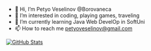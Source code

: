 - 👋 Hi, I’m Petyo Veselinov @Borovaneca
- 👀 I’m interested in coding, playing games, traveling
- 🌱 I’m currently learning Java Web DevelOp in SoftUni
- 📫 How to reach me petyoveselinov@gmail.com

<!---
Borovaneca/Borovaneca is a ✨ special ✨ repository because its `README.md` (this file) appears on your GitHub profile.
You can click the Preview link to take a look at your changes.
--->


<a href="#"><img align="center" src="https://github-readme-stats.vercel.app/api?username=Borovaneca&show_icons=true&include_all_commits=true&hide_border=true" alt="GitHub Stats" /></a>

